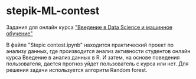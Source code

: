 # stepik-ML-contest
Задания для онлайн курса ["Введение в Data Science и машинное обучение"](https://stepik.org/course/4852)

В файле "Stepic contest.ipynb" находится практический проект по анализу данных, где производится анализ активности студентов онлайн курса Введение в анализ данных в R. И затем, на основе поведения пользователя, дается прогноз уйдет пользователь с курса или нет. Для решения задачи используется алгоритм Random forest.
